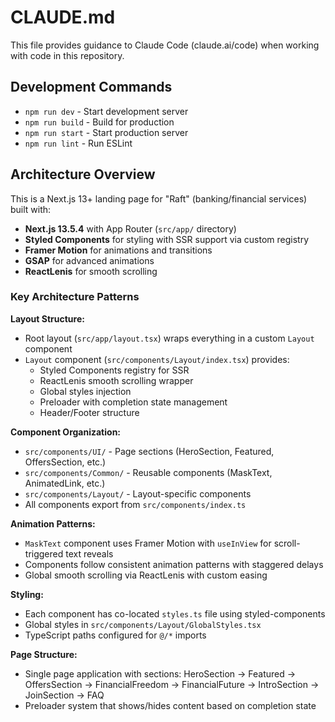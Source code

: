 # CLAUDE.md

This file provides guidance to Claude Code (claude.ai/code) when working with code in this repository.

## Development Commands

- `npm run dev` - Start development server
- `npm run build` - Build for production
- `npm run start` - Start production server
- `npm run lint` - Run ESLint

## Architecture Overview

This is a Next.js 13+ landing page for "Raft" (banking/financial services) built with:
- **Next.js 13.5.4** with App Router (`src/app/` directory)
- **Styled Components** for styling with SSR support via custom registry
- **Framer Motion** for animations and transitions
- **GSAP** for advanced animations
- **ReactLenis** for smooth scrolling

### Key Architecture Patterns

**Layout Structure:**
- Root layout (`src/app/layout.tsx`) wraps everything in a custom `Layout` component
- `Layout` component (`src/components/Layout/index.tsx`) provides:
  - Styled Components registry for SSR
  - ReactLenis smooth scrolling wrapper
  - Global styles injection
  - Preloader with completion state management
  - Header/Footer structure

**Component Organization:**
- `src/components/UI/` - Page sections (HeroSection, Featured, OffersSection, etc.)
- `src/components/Common/` - Reusable components (MaskText, AnimatedLink, etc.)
- `src/components/Layout/` - Layout-specific components
- All components export from `src/components/index.ts`

**Animation Patterns:**
- `MaskText` component uses Framer Motion with `useInView` for scroll-triggered text reveals
- Components follow consistent animation patterns with staggered delays
- Global smooth scrolling via ReactLenis with custom easing

**Styling:**
- Each component has co-located `styles.ts` file using styled-components
- Global styles in `src/components/Layout/GlobalStyles.tsx`
- TypeScript paths configured for `@/*` imports

**Page Structure:**
- Single page application with sections: HeroSection → Featured → OffersSection → FinancialFreedom → FinancialFuture → IntroSection → JoinSection → FAQ
- Preloader system that shows/hides content based on completion state